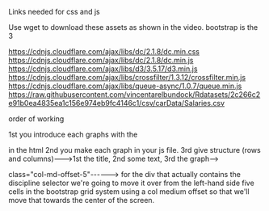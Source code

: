 Links needed for css and js

Use wget to download these assets as shown in the video. bootstrap is the 3

https://cdnjs.cloudflare.com/ajax/libs/dc/2.1.8/dc.min.css
https://cdnjs.cloudflare.com/ajax/libs/dc/2.1.8/dc.min.js
https://cdnjs.cloudflare.com/ajax/libs/d3/3.5.17/d3.min.js
https://cdnjs.cloudflare.com/ajax/libs/crossfilter/1.3.12/crossfilter.min.js
https://cdnjs.cloudflare.com/ajax/libs/queue-async/1.0.7/queue.min.js
https://raw.githubusercontent.com/vincentarelbundock/Rdatasets/2c266c2e91b0ea4835ea1c156e974eb9fc4146c1/csv/carData/Salaries.csv 

order of working

1st you introduce each graphs with the <div id="service-salary"></div> in the html
2nd you make each graph in your js file.
3rd give structure (rows and columns)--->1st the title, 2nd some text, 3rd the graph-->

class="col-md-offset-5"------>
for the div that actually contains the discipline selector we're going to
move it over from the left-hand side five cells in the bootstrap grid system
using a col medium offset so that we'll move that towards the center of
the screen. 